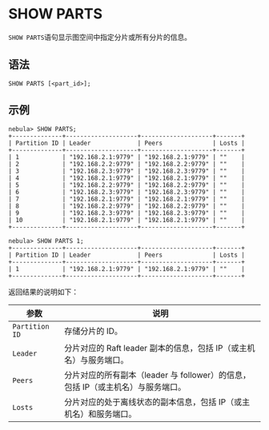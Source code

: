 # SHOW PARTS

`SHOW PARTS`语句显示图空间中指定分片或所有分片的信息。

## 语法

```ngql
SHOW PARTS [<part_id>];
```

## 示例

```ngql
nebula> SHOW PARTS;
+--------------+--------------------+--------------------+-------+
| Partition ID | Leader             | Peers              | Losts |
+--------------+--------------------+--------------------+-------+
| 1            | "192.168.2.1:9779" | "192.168.2.1:9779" | ""    |
| 2            | "192.168.2.2:9779" | "192.168.2.2:9779" | ""    |
| 3            | "192.168.2.3:9779" | "192.168.2.3:9779" | ""    |
| 4            | "192.168.2.1:9779" | "192.168.2.1:9779" | ""    |
| 5            | "192.168.2.2:9779" | "192.168.2.2:9779" | ""    |
| 6            | "192.168.2.3:9779" | "192.168.2.3:9779" | ""    |
| 7            | "192.168.2.1:9779" | "192.168.2.1:9779" | ""    |
| 8            | "192.168.2.2:9779" | "192.168.2.2:9779" | ""    |
| 9            | "192.168.2.3:9779" | "192.168.2.3:9779" | ""    |
| 10           | "192.168.2.1:9779" | "192.168.2.1:9779" | ""    |
+--------------+--------------------+--------------------+-------+

nebula> SHOW PARTS 1;
+--------------+--------------------+--------------------+-------+
| Partition ID | Leader             | Peers              | Losts |
+--------------+--------------------+--------------------+-------+
| 1            | "192.168.2.1:9779" | "192.168.2.1:9779" | ""    |
+--------------+--------------------+--------------------+-------+
```

返回结果的说明如下：

| 参数 | 说明 |
| - | - |
| `Partition ID` | 存储分片的 ID。 |
| `Leader` | 分片对应的 Raft leader 副本的信息，包括 IP（或主机名）与服务端口。 |
| `Peers` | 分片对应的所有副本（leader 与 follower）的信息，包括 IP（或主机名）与服务端口。 |
| `Losts` | 分片对应的处于离线状态的副本信息，包括 IP（或主机名）和服务端口。 |
